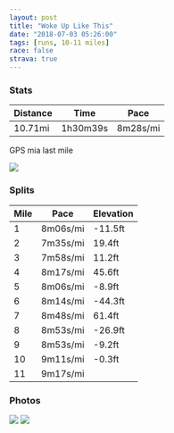 ```yaml
---
layout: post
title: "Woke Up Like This"
date: "2018-07-03 05:26:00"
tags: [runs, 10-11 miles]
race: false
strava: true
---
```


### Stats

| Distance | Time | Pace |
|----------|------|------|
|10.71mi|1h30m39s|8m28s/mi|

GPS mia last mile

<img src='https://maps.googleapis.com/maps/api/staticmap?maptype=roadmap&path=enc:{vrwFvhqbMaFsEJmF_wAk|@kSkOiCyEgEGaA{BgXkN{OaMoBm@}BjEmHtXuCe@yBbDsDxKhAvDmEcA_LxByD{AiPyTkLWuGqIuL}BcRaN_DwE_@aNc^iV}H}@wH|A}McMiMeA_EiG}A|AzAlFq@lBgMkFcCpAeCrHMlHtBtBnE{GjHYjFxJrD`CpChJvLzH`DtF`Hx@pClJ~CvDdFjAtHgAvLxLbIr@~R`YtOnAjCvGfOjG~L~PpFg@lFwKhGmFrIpBdExCVrBzDyHxDR~NxK&key=AIzaSyC1MId7bFpkLXNAaYhBSTb8jLyiSqzbDtM&size=800x800&markers=color:yellow|label:S|40.73342,-73.98556&markers=color:green|label:F|40.75860999999998,-73.97886000000005'>

### Splits

| Mile | Pace | Elevation |
|------|------|-----------|
|1|8m06s/mi|-11.5ft|
|2|7m35s/mi|19.4ft|
|3|7m58s/mi|11.2ft|
|4|8m17s/mi|45.6ft|
|5|8m06s/mi|-8.9ft|
|6|8m14s/mi|-44.3ft|
|7|8m48s/mi|61.4ft|
|8|8m53s/mi|-26.9ft|
|9|8m53s/mi|-9.2ft|
|10|9m11s/mi|-0.3ft|
|11|9m17s/mi||

### Photos
<img src='https://dgtzuqphqg23d.cloudfront.net/35I61-Rsune39bLBaSGwnhv53v4DDgrRE98BVUpgILg-431x768.jpg'>

<img src='https://dgtzuqphqg23d.cloudfront.net/WFG4nvXTzxpQXt_vyoLg4HVewSdp5GBiz_lDh_X7PGU-738x768.jpg'>
